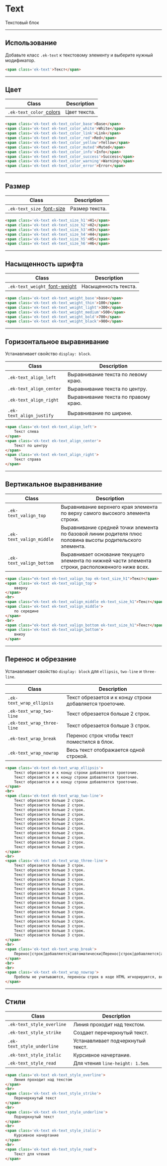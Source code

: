 [colors]: base/colors.md
[text]: base/text.md


# Text

Текстовый блок

---

## Использование

Добавьте класс `.ek-text` к текстовому элементу и выберите нужный модификатор.

``` html
<span class='ek-text'>Текст</span>
```

---

## Цвет

|         Class         |         Description         |
|-----------------------|-----------------------------|
|  `.ek-text_color_`[colors]  | Цвет текста.  |

``` html
<span class='ek-text ek-text_color_base'>Base</span>
<span class='ek-text ek-text_color_white'>White</span>
<span class='ek-text ek-text_color_link'>Link</span>
<span class='ek-text ek-text_color_red'>Red</span>
<span class='ek-text ek-text_color_yellow'>Yellow</span>
<span class='ek-text ek-text_color_muted'>Muted</span>
<span class='ek-text ek-text_color_info'>Info</span>
<span class='ek-text ek-text_color_success'>Success</span>
<span class='ek-text ek-text_color_warning'>Warning</span>
<span class='ek-text ek-text_color_error'>Error</span>
```

---

## Размер

|         Class         |         Description         |
|-----------------------|-----------------------------|
|  `.ek-text_size_`[font-size][text]  | Размер текста.  |

``` html
<span class='ek-text ek-text_size_h1'>H1</span>
<span class='ek-text ek-text_size_h2'>H2</span>
<span class='ek-text ek-text_size_h3'>H3</span>
<span class='ek-text ek-text_size_h4'>H4</span>
<span class='ek-text ek-text_size_h5'>H5</span>
<span class='ek-text ek-text_size_h6'>H6</span>
```

---

## Насыщенность шрифта

|        Class       |    Description   |
|--------------------|------------------|
|  `.ek-text_weight_`[font-weight][text]  | Насыщенность текста.  |


``` html
<span class='ek-text ek-text_weight_base'>base</span>
<span class='ek-text ek-text_weight_thin'>100</span>
<span class='ek-text ek-text_weight_light'>300</span>
<span class='ek-text ek-text_weight_medium'>500</span>
<span class='ek-text ek-text_weight_bold'>700</span>
<span class='ek-text ek-text_weight_black'>900</span>
```

---

## Горизонтальное выравнивание

Устанавливает свойство `display: block`.

|           Class          |             Description              |
|--------------------------|--------------------------------------|
| `.ek-text_align_left`    | Выравнивание текста по левому краю.  |
| `.ek-text_align_center`  | Выравнивание текста по центру.       |
| `.ek-text_align_right`   | Выравнивание текста по правому краю. |
| `.ek-text_align_justify` | Выравнивание по ширине.              |

``` html
<span class='ek-text ek-text_align_left'>
    Текст слева
</span>
<span class='ek-text ek-text_align_center'>
    Текст по центру
</span>
<span class='ek-text ek-text_align_right'>
    Текст справа
</span>
```

---

## Вертикальное выравнивание

|            Class           |             Description              |
|----------------------------|--------------------------------------|
| `.ek-text_valign_top`      | Выравнивание верхнего края элемента по верху самого высокого элемента строки. |
| `.ek-text_valign_middle`   | Выравнивание средней точки элемента по базовой линии родителя плюс половина высоты родительского элемента. |
| `.ek-text_valign_bottom`   | Выравнивает основание текущего элемента по нижней части элемента строки, расположенного ниже всех. |

``` html
<span class="ek-text ek-text_valign_top ek-text_size_h1">Текст</span>
<span class='ek-text ek-text_valign_top'>
    вверху
</span>
<br>
<span class="ek-text ek-text_valign_middle ek-text_size_h1">Текст</span>
<span class='ek-text ek-text_valign_middle'>
    по середине
</span>
<br>
<span class="ek-text ek-text_valign_bottom ek-text_size_h1">Текст</span>
<span class='ek-text ek-text_valign_bottom'>
    внизу
</span>
```

---

## Перенос и обрезание

Устанавливает свойство `display: block` для `ellipsis`, `two-line` и `three-line`.

|            Class           |                        Description                       |
|----------------------------|----------------------------------------------------------|
| `.ek-text_wrap_ellipsis`   | Текст обрезается и к концу строки добавляется троеточие. |
| `.ek-text_wrap_two-line`   | Текст обрезается больше 2 строк.                             |
| `.ek-text_wrap_three-line` | Текст обрезается больше 3 строк.                             |
| `.ek-text_wrap_break`      | Перенос строк чтобы текст поместился в блок.             |
| `.ek-text_wrap_nowrap`     | Весь текст отображается одной строкой.                   |

``` html
<span class='ek-text ek-text_wrap_ellipsis'>
    Текст обрезается и к концу строки добавляется троеточие.
    Текст обрезается и к концу строки добавляется троеточие.
    Текст обрезается и к концу строки добавляется троеточие.
</span>
<br>
<span class='ek-text ek-text_wrap_two-line'>
    Текст обрезается больше 2 строк.
    Текст обрезается больше 2 строк.
    Текст обрезается больше 2 строк.
    Текст обрезается больше 2 строк.
    Текст обрезается больше 2 строк.
    Текст обрезается больше 2 строк.
    Текст обрезается больше 2 строк.
    Текст обрезается больше 2 строк.
    Текст обрезается больше 2 строк.
    Текст обрезается больше 2 строк.
    Текст обрезается больше 2 строк.
</span>
<br>
<span class='ek-text ek-text_wrap_three-line'>
    Текст обрезается больше 3 строк.
    Текст обрезается больше 3 строк.
    Текст обрезается больше 3 строк.
    Текст обрезается больше 3 строк.
    Текст обрезается больше 3 строк.
    Текст обрезается больше 3 строк.
    Текст обрезается больше 3 строк.
    Текст обрезается больше 3 строк.
    Текст обрезается больше 3 строк.
    Текст обрезается больше 3 строк.
    Текст обрезается больше 3 строк.
    Текст обрезается больше 3 строк.
    Текст обрезается больше 3 строк.
    Текст обрезается больше 3 строк.
    Текст обрезается больше 3 строк.
    Текст обрезается больше 3 строк.
</span>
<br>
<span class='ek-text ek-text_wrap_break'>
    Перенос|строк|добавляется|автоматически|Перенос|строк|добавляется|автоматически|Перенос|строк|добавляется|автоматически|Перенос|строк|добавляется|автоматически|Перенос|строк|добавляется|автоматически|Перенос|строк|добавляется|автоматически.
</span>
<br>
<br>
<span class='ek-text ek-text_wrap_nowrap'>
    Пробелы не учитываются, переносы строк в коде HTML игнорируются, весь текст отображается одной строкой; вместе с тем, добавление тега &lt;br&gt; <br> переносит текст на новую строку.
</span>
```

---

## Стили

|            Class           |             Description              |
|----------------------------|--------------------------------------|
| `.ek-text_style_overline`  | Линия проходит над текстом.          |
| `.ek-text_style_strike`    | Создает перечеркнутый текст.         |
| `.ek-text_style_underline` | Устанавливает подчеркнутый текст.    |
| `.ek-text_style_italic`    | Курсивное начертание.                |
| `.ek-text_style_read`      | Для чтения `line-height: 1.5em`.     |

``` html
<span class='ek-text ek-text_style_overline'>
    Линия проходит над текстом
</span>
<br>
<span class='ek-text ek-text_style_strike'>
    Перечеркнутый текст
</span>
<br>
<span class='ek-text ek-text_style_underline'>
    Подчеркнутый текст
</span>
<br>
<span class='ek-text ek-text_style_italic'>
    Курсивное начертание
</span>
<br>
<span class='ek-text ek-text_style_read'>
    Текст для чтения
</span>
```
